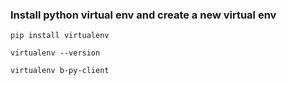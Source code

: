 ### Install python virtual env and create a new virtual env
```
pip install virtualenv

virtualenv --version

virtualenv b-py-client
```